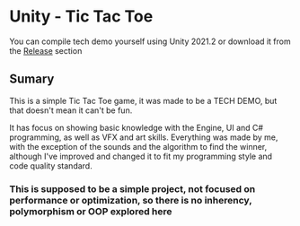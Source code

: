 # Unity - Tic Tac Toe

You can compile tech demo yourself using Unity 2021.2 or download it from the [Release](https://github.com/leandroreschke/Unity-TicTacToe/releases/tag/v1.0) section

## Sumary
This is a simple Tic Tac Toe game, it was made to be a TECH DEMO, but that doesn't mean it can't be fun. 

It has focus on showing basic knowledge with the Engine, UI and C# programming, as well as VFX and art skills. Everything was made by me, with the exception of the sounds and the algorithm to find the winner, although I've
improved and changed it to fit my programming style and code quality standard. 

### This is supposed to be a simple project, not focused on performance or optimization, so there is no inherency, polymorphism or OOP explored here ###

 
